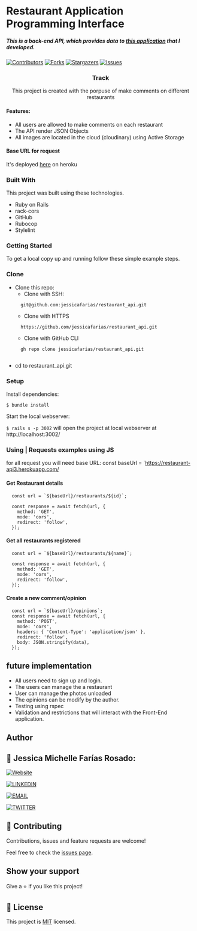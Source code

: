 # Restaurant Application Programming Interface

##### This is a back-end API, which provides data to [this application](https://github.com/jessicafarias/restaurant_app/tree/feature/milestone) that I developed.

[![Contributors][contributors-shield]][contributors-url]
[![Forks][forks-shield]][forks-url]
[![Stargazers][stars-shield]][stars-url]
[![Issues][issues-shield]][issues-url]

<!-- PROJECT LOGO -->
  <h3 align="center">Track</h3>

  <p align="center">
    This project is created with the porpuse of make comments on different restaurants<br /></p>

<!-- ABOUT THE PROJECT -->

#### Features:
- All users are allowed to make comments on each restaurant
- The API render JSON Objects
- All images are located in the cloud (cloudinary) using Active Storage

#### Base URL for request
It's deployed [here](https://restaurant-api3.herokuapp.com/) on heroku

### Built With
This project was built using these technologies.
* Ruby on Rails
* rack-cors
* GitHub
* Rubocop
* Stylelint


### Getting Started
To get a local copy up and running follow these simple example steps.

### Clone
* Clone this repo:
  - Clone with SSH:
  ```
    git@github.com:jessicafarias/restaurant_api.git
  ```
  - Clone with HTTPS
  ```
    https://github.com/jessicafarias/restaurant_api.git
  ```
  - Clone with GitHub CLI
  ```
    gh repo clone jessicafarias/restaurant_api.git
    
 - cd to restaurant_api.git


### Setup

Install dependencies:

```
$ bundle install
```

Start the local webserver:

```$ rails s -p 3002``` will open the project at local webserver at http://localhost:3002/ 

### Using | Requests examples using JS

for all request you will need base URL:
const baseUrl = `https://restaurant-api3.herokuapp.com/


#### Get Restaurant details
```
  const url = `${baseUrl}/restaurants/${id}`;

  const response = await fetch(url, {
    method: 'GET',
    mode: 'cors',
    redirect: 'follow',
  });
```

#### Get all restaurants registered
```
  const url = `${baseUrl}/restaurants/${name}`;

  const response = await fetch(url, {
    method: 'GET',
    mode: 'cors',
    redirect: 'follow',
  });
```

#### Create a new comment/opinion
```
  const url = `${baseUrl}/opinions`;
  const response = await fetch(url, {
    method: 'POST',
    mode: 'cors',
    headers: { 'Content-Type': 'application/json' },
    redirect: 'follow',
    body: JSON.stringify(data),
  });
```
## future implementation
- All users need to sign up and login.
- The users can manage the a restaurant 
- User can manage the photos unloaded
- The opinions can be modify by the author.
- Testing using rspec
- Validation and restrictions that will interact with the Front-End application.

## Author

## 👤 Jessica Michelle Farías Rosado:

 [![Website](https://img.shields.io/badge/-Website-black?style=for-the-badge&logo=Julia&logoColor=white)](https://jessicafarias.github.io/)

 [![LINKEDIN](https://img.shields.io/badge/-LINKEDIN-0077B5?style=for-the-badge&logo=Linkedin&logoColor=white)](https://www.linkedin.com/in/jessica-michelle-farias-rosado/)

 [![EMAIL](https://img.shields.io/badge/-EMAIL-D14836?style=for-the-badge&logo=Mail.Ru&logoColor=white)](mailto:jessica.farias.rosado@gmail.com)
 
 [![TWITTER](https://img.shields.io/badge/-TWITTER-1DA1F2?style=for-the-badge&logo=Twitter&logoColor=white)](https://twitter.com/FariasRosado)


## 🤝 Contributing

Contributions, issues and feature requests are welcome!

Feel free to check the [issues page](https://github.com/jessicafarias/restaurant_api/issues).

## Show your support

Give a :star: if you like this project!



<!-- MARKDOWN LINKS & IMAGES -->
<!-- https://www.markdownguide.org/basic-syntax/#reference-style-links -->
[contributors-shield]: https://img.shields.io/github/contributors/jessicafarias/restaurant_api.svg?style=flat-square
[contributors-url]: https://github.com/jessicafarias/restaurant_api/graphs/contributors
[forks-shield]: https://img.shields.io/github/forks/jessicafarias/restaurant_api.svg?style=flat-square
[forks-url]: https://github.com/jessicafarias/restaurant_api/network/members
[stars-shield]: https://img.shields.io/github/stars/jessicafarias/restaurant_api.svg?style=flat-square
[stars-url]: https://github.com/jessicafarias/restaurant_api/stargazers
[issues-shield]: https://img.shields.io/github/issues/jessicafarias/restaurant_api.svg?style=flat-square
[issues-url]: https://github.com/jessicafarias/restaurant_api/issues

## 📝 License

This project is [MIT](https://opensource.org/licenses/MIT) licensed.


